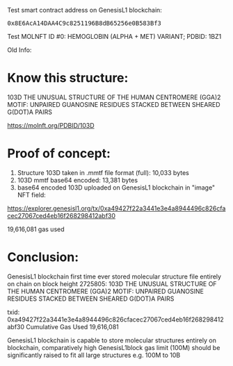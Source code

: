 Test smart contract address on GenesisL1 blockchain: <pre>0x8E6AcA14DAA4C9c8251196B8dB65256e0B583Bf3</pre>
Test MOLNFT ID #0: HEMOGLOBIN (ALPHA + MET) VARIANT; PDBID: 1BZ1 


Old Info:
# Know this structure:
103D
THE UNUSUAL STRUCTURE OF THE HUMAN CENTROMERE (GGA)2 MOTIF: UNPAIRED GUANOSINE RESIDUES STACKED BETWEEN SHEARED G(DOT)A PAIRS

https://molnft.org/PDBID/103D

# Proof of concept:

1. Structure 103D taken in .mmtf file format (full): 10,033 bytes
2. 103D mmtf base64 encoded: 13,381 bytes
3. base64 encoded 103D uploaded on GenesisL1 blockchain in "image" NFT field:

https://explorer.genesisl1.org/tx/0xa49427f22a3441e3e4a8944496c826cfacec27067ced4eb16f268298412abf30

19,616,081 gas used

# Conclusion:

GenesisL1 blockchain first time ever stored molecular structure file entirely on chain on block height 2725805:
103D THE UNUSUAL STRUCTURE OF THE HUMAN CENTROMERE (GGA)2 MOTIF: UNPAIRED GUANOSINE RESIDUES STACKED BETWEEN SHEARED G(DOT)A PAIRS

txid: 0xa49427f22a3441e3e4a8944496c826cfacec27067ced4eb16f268298412abf30
Cumulative Gas Used 19,616,081

GenesisL1 blockchain is capable to store molecular structures entirely on blockchain, comparatively high GenesisL1block gas limit (100M) should be significantly raised to fit all large structures e.g. 100M to 10B
